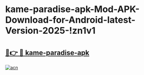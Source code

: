 # kame-paradise-apk-Mod-APK-Download-for-Android-latest-Version-2025-!zn1v1

# <h2><a href="https://mxvbnp.esa.edu.pl?title=kame-paradise-apk&ref=zn1v1">🔗👉 🔴 kame-paradise-apk</a></h2>

[![acn](https://github.com/user-attachments/assets/0f9c940e-d8b0-45ae-aac7-cd30a18b3e1c)](https://mxvbnp.esa.edu.pl?title=kame-paradise-apk&ref=zn1v1)

